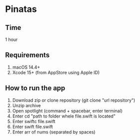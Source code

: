 # Pinatas

## Time
1 hour

## Requirements

1. macOS 14.4+
2. Xcode 15+ (from AppStore using Apple ID)

## How to run the app

1. Download zip or clone repository (git clone "url repository")
2. Unzip archive
3. Open spotlight (command + spacebar, enter terminal)
4. Enter cd "path to folder whele file.swift is located"
5. Enter swiftc file.swift
6. Enter swift file.swift
7. Enter arr of nums (separated by spaces)
